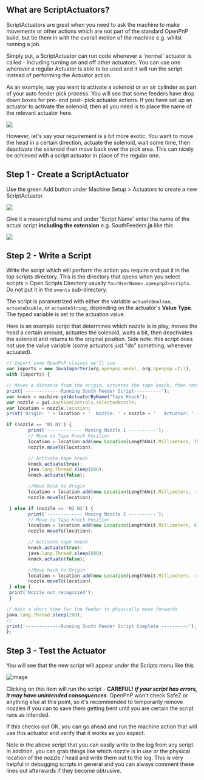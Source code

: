 ## What are ScriptActuators?

ScriptActuators are great when you need to ask the machine to make movements or other actions which are not part of the standard OpenPnP build, but tie them in with the overall motion of the machine e.g. whilst running a job.

Simply put, a ScriptActuator can run code whenever a 'normal' actuator is called - including turning on and off other actuators.  You can use one wherever a regular Actuator is able to be used and it will run the script instead of performing the Actuator action.

As an example, say you want to activate a solenoid or an air cylinder as part of your auto feeder pick process.  You will see that some feeders have drop down boxes for pre- and post- pick actuator actions. If you have set up an actuator to activate the solenoid, then all you need is to place the name of the relevant actuator here.

![](https://user-images.githubusercontent.com/1681591/113157840-249a2000-9233-11eb-9cf7-cc8b2f5803b3.png)

However, let's say your requirement is a bit more exotic.  You want to move the head in a certain direction, actuate the solenoid, wait some time, then deactivate the solenoid then move back over the pick area.  This can nicely be achieved with a script actuator in place of the regular one.

## Step 1 - Create a ScriptActuator

Use the green Add button under Machine Setup > Actuators to create a new ScriptActuator. 

![](https://user-images.githubusercontent.com/1681591/113158356-a12cfe80-9233-11eb-8298-346ca44e5a63.png)

Give it a meaningful name and under 'Script Name' enter the name of the actual script **including the extension** e.g. SouthFeeders.**js** like this 

![](https://user-images.githubusercontent.com/1681591/113158610-da656e80-9233-11eb-86dd-916788a522a7.png)


## Step 2 - Write a Script

Write the script which will perform the action you require and put it in the top scripts directory.  This is the directory that opens when you select scripts > Open Scripts Directory usually `YourUserName>.openpnp2>scripts`.  Do not put it in the `events` sub-directory.

The script is parametrized with either the variable `actuateBoolean`, `actuateDouble`, or `actuateString`, depending on the actuator's **Value Type**. The typed variable is set to the actuation value.

Here is an example script that determines which nozzle is in play, moves the head a certain amount, actuates the solenoid, waits a bit, then deactivates the solenoid and returns to the original position. Side note: this script does not use the value variable (some actuators just "do" something, whenever actuated).

```js
// Import some OpenPnP classes we'll use
var imports = new JavaImporter(org.openpnp.model, org.openpnp.util);
with (imports) {

// Moves a distance from the origin, actuates the tape knock, then returns to the origin
print('-------------Running South Feeder Script----------');
var knock = machine.getActuatorByName("Tape Knock");
var nozzle = gui.machineControls.selectedNozzle;
var location = nozzle.location;
print('Origin: ' + location + '  Nozzle: ' + nozzle + '   Actuator: ' + knock);

if (nozzle == 'N1 N1') {
		print('------------- Moving Nozzle 1 ----------');
		// Move to Tape Knock Position
		location = location.add(new Location(LengthUnit.Millimeters, 19, -37, 0, 0));
		nozzle.moveTo(location);

		// Activate tape knock
		knock.actuate(true);
		java.lang.Thread.sleep(600);
		knock.actuate(false);

		//Move back to Origin
		location = location.add(new Location(LengthUnit.Millimeters, -19, 37, 0, 0));
		nozzle.moveTo(location);

 } else if (nozzle == 'N2 N2') {
		print('------------- Moving Nozzle 2 ----------');
		// Move to Tape Knock Position
		location = location.add(new Location(LengthUnit.Millimeters, 47, -37, 0, 0));
		nozzle.moveTo(location);

		// Activate tape knock
		knock.actuate(true);
		java.lang.Thread.sleep(600);
		knock.actuate(false);

		//Move back to Origin
		location = location.add(new Location(LengthUnit.Millimeters, -47, 37, 0, 0));
		nozzle.moveTo(location);
 } else {
 print('Nozzle not recognized');
 }

// Wait a short time for the feeder to physically move forwards
java.lang.Thread.sleep(200);
//
print('-------------Running South Feeder Script Complete ----------');
};
```

## Step 3 - Test the Actuator

You will see that the new script will appear under the Scripts menu like this 

![image](https://user-images.githubusercontent.com/1681591/113160044-059c8d80-9235-11eb-84eb-b7c10f9a120c.png)

Clicking on this item will run the script - **CAREFUL!** _**if your script has errors, it may have unintended consequences**_. OpenPnP won't check SafeZ or anything else at this point, so it's recommended to temporarily remove nozzles if you can to save them getting bent until you are certain the script runs as intended.

If this checks out OK, you can go ahead and run the machine action that will use this actuator and verify that it works as you expect.


Note in the above script that you can easily write to the log from any script.  In addition, you can grab things like which nozzle is in use or the physical location of the nozzle / head and write them out to the log.   This is very helpful in debugging scripts in general and you can always comment these lines out afterwards if they become obtrusive.  